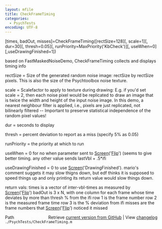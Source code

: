 ```yaml
---
layout: mfile
title: CheckFrameTiming
categories:
  - PsychTests
encoding: UTF-8
---
```


 \[times, badOut, misses\]=CheckFrameTiming\(\[rectSize=128\]\[, scale=1\]\[, dur=30\]\[, thresh=0.05\]\[, runPriority=MaxPriority\('KbCheck'\)\]\[, useWhen=0\]\[,useDrawingFinished=1\]\)

 based on FastMaskedNoiseDemo, CheckFrameTiming collects and displays
 timing info

 rectSize = Size of the generated random noise image: rectSize by rectSize
            pixels. This is also the size of the Psychtoolbox noise
            texture.

 scale = Scalefactor to apply to texture during drawing: E.g. if you'd set
         scale = 2, then each noise pixel would be replicated to draw an image
         that is twice the width and height of the input noise image. In this
         demo, a nearest neighbour filter is applied, i.e., pixels are just
         replicated, not bilinearly filtered -- Important to preserve statistical
         independence of the random pixel values\!

 dur   = seconds to display

 thresh = percent deviation to report as a miss \(specify 5% as 0.05\)

 runPriority = the priority at which to run

 useWhen = 0 for no when parameter sent to [Screen](/docs/Screen)\('[Flip](/docs/Flip)'\) \(seems to give
           better timing.  any other value sends lastVbl + .5\*ifi

 useDrawingFinished = 0 to use [Screen](/docs/Screen)\('DrawingFinished'\). mario's comment
                      suggets it may slow thigns down, but edf thinks it is supposed to speed
                      things up and only printing its return value would slow things down.

return vals:
times is a vector of inter-vbl-times as measured by [Screen](/docs/Screen)\('[Flip](/docs/Flip)'\)
badOut is 3 x N, with one column for each frame whose time deviates by more than thresh % from the ifi
   row 1 is the frame number
   row 2 is the measured frame time
   row 3 is the % deviation from ifi
misses are the frame numbers that [Screen](/docs/Screen)\('[Flip](/docs/Flip)'\) noticed it missed


<div class="code_header" style="text-align:right;">
  <span style="float:left;">Path&nbsp;&nbsp;</span> <span class="counter">Retrieve <a href=
  "https://raw.github.com/Psychtoolbox-3/Psychtoolbox-3/beta/./PsychTests/CheckFrameTiming.m">current version from GitHub</a> | View <a href=
  "https://github.com/Psychtoolbox-3/Psychtoolbox-3/commits/beta/./PsychTests/CheckFrameTiming.m">changelog</a></span>
</div>
<div class="code">
  <code>./PsychTests/CheckFrameTiming.m</code>
</div>
